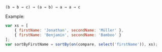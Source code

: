`(b → b → c) → (a → b) → a → a → c`

Example:

```JavaScript
var xs = [
    { firstName: 'Jonathan', secondName: 'Müller' },
    { firstName: 'Benjamin', secondName: 'Bamboo' }
];
var sortByFirstName = sortBy(on(compare, select('firstName')), xs);
```
